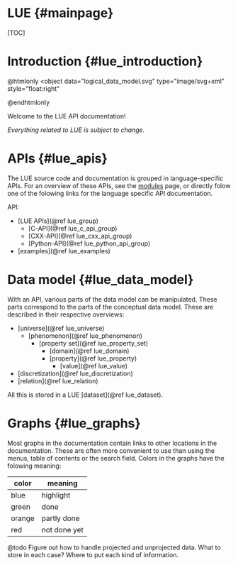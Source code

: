 # LUE  {#mainpage}

[TOC]

# Introduction  {#lue_introduction}

@htmlonly
<object
    data="logical_data_model.svg"
    type="image/svg+xml"
    style="float:right"
>
</object>
@endhtmlonly

Welcome to the LUE API documentation!

*Everything related to LUE is subject to change.*


# APIs  {#lue_apis}
The LUE source code and documentation is grouped in language-specific APIs. For an overview of these APIs, see the [modules](modules.html) page, or directly folow one of the folowing links for the language specific API documentation.

API:
- [LUE APIs](@ref lue_group)
    - [C-API](@ref lue_c_api_group)
    - [CXX-API](@ref lue_cxx_api_group)
    - [Python-API](@ref lue_python_api_group)
- [examples](@ref lue_examples)


# Data model  {#lue_data_model}
With an API, various parts of the data model can be manipulated. These parts correspond to the parts of the conceptual data model. These are described in their respective overviews:

- [universe](@ref lue_universe)
    - [phenomenon](@ref lue_phenomenon)
        - [property set](@ref lue_property_set)
            - [domain](@ref lue_domain)
            - [property](@ref lue_property)
                - [value](@ref lue_value)
- [discretization](@ref lue_discretization)
- [relation](@ref lue_relation)

All this is stored in a LUE [dataset](@ref lue_dataset).


# Graphs  {#lue_graphs}
Most graphs in the documentation contain links to other locations in the documentation. These are often more convenient to use than using the menus, table of contents or the search field. Colors in the graphs have the folowing meaning:

color  | meaning
------ | -------
blue   | highlight
green  | done
orange | partly done
red    | not done yet


@todo Figure out how to handle projected and unprojected data. What to store in each case? Where to put each kind of information.
